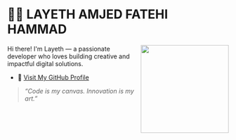 # 👨‍💻 LAYETH AMJED FATEHI HAMMAD

<img src="https://raw.githubusercontent.com/haritzhaykal/clicksquad/main/pics/layeth.jpg" width="200" align="right" />

Hi there! I'm Layeth — a passionate developer who loves building creative and impactful digital solutions.  

- 💼 [Visit My GitHub Profile](https://github.com/allhkimi)    

> _“Code is my canvas. Innovation is my art.”_

